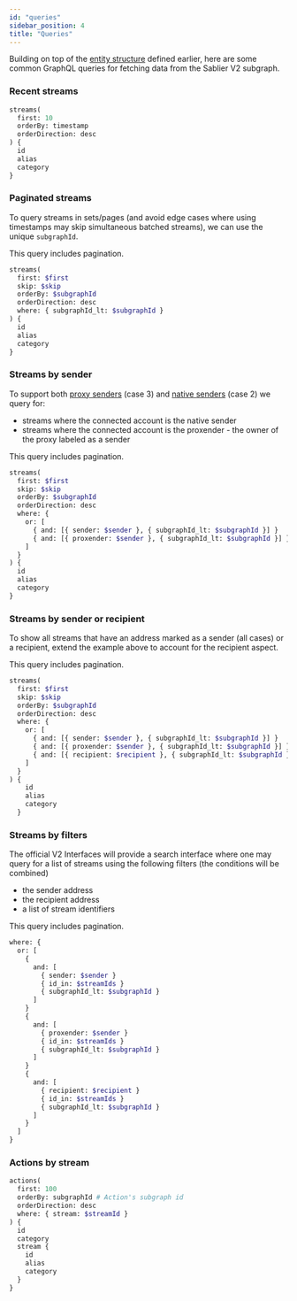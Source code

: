 ```yaml
---
id: "queries"
sidebar_position: 4
title: "Queries"
---
```


Building on top of the [entity structure](/api/subgraphs/architecture/02-structure) defined earlier, here are some
common GraphQL queries for fetching data from the Sablier V2 subgraph.

### Recent streams

```graphql title="The 10 most recent streams"
streams(
  first: 10
  orderBy: timestamp
  orderDirection: desc
) {
  id
  alias
  category
}
```

### Paginated streams

To query streams in sets/pages (and avoid edge cases where using timestamps may skip simultaneous batched streams), we
can use the unique `subgraphId`.

This query includes pagination.

```graphql title="The next streams indexed before the last seen subgraphId"
streams(
  first: $first
  skip: $skip
  orderBy: $subgraphId
  orderDirection: desc
  where: { subgraphId_lt: $subgraphId }
) {
  id
  alias
  category
}
```

### Streams by sender

To support both [proxy senders](/api/subgraphs/architecture/structure#the-proxender) (case 3) and
[native senders](/api/subgraphs/architecture/structure#the-proxender) (case 2) we query for:

- streams where the connected account is the native sender
- streams where the connected account is the proxender - the owner of the proxy labeled as a sender

This query includes pagination.

```graphql title="The next streams created by an address (natively or through a proxy)"
streams(
  first: $first
  skip: $skip
  orderBy: $subgraphId
  orderDirection: desc
  where: {
    or: [
      { and: [{ sender: $sender }, { subgraphId_lt: $subgraphId }] }
      { and: [{ proxender: $sender }, { subgraphId_lt: $subgraphId }] }
    ]
  }
) {
  id
  alias
  category
}
```

### Streams by sender or recipient

To show all streams that have an address marked as a sender (all cases) or a recipient, extend the example above to
account for the recipient aspect.

This query includes pagination.

```graphql title="The next streams related to an address, as a sender/proxender or recipient"
streams(
  first: $first
  skip: $skip
  orderBy: $subgraphId
  orderDirection: desc
  where: {
    or: [
      { and: [{ sender: $sender }, { subgraphId_lt: $subgraphId }] }
      { and: [{ proxender: $sender }, { subgraphId_lt: $subgraphId }] }
      { and: [{ recipient: $recipient }, { subgraphId_lt: $subgraphId }] }
    ]
  }
) {
    id
    alias
    category
  }
```

### Streams by filters

The official V2 Interfaces will provide a search interface where one may query for a list of streams using the following
filters (the conditions will be combined)

- the sender address
- the recipient address
- a list of stream identifiers

This query includes pagination.

```graphql title="The 'where' clause for a complex paginated search filter"
where: {
  or: [
    {
      and: [
        { sender: $sender }
        { id_in: $streamIds }
        { subgraphId_lt: $subgraphId }
      ]
    }
    {
      and: [
        { proxender: $sender }
        { id_in: $streamIds }
        { subgraphId_lt: $subgraphId }
      ]
    }
    {
      and: [
        { recipient: $recipient }
        { id_in: $streamIds }
        { subgraphId_lt: $subgraphId }
      ]
    }
  ]
}
```

### Actions by stream

```graphql title="Most recent 100 stream actions such as withdrawals or transfers"
actions(
  first: 100
  orderBy: subgraphId # Action's subgraph id
  orderDirection: desc
  where: { stream: $streamId }
) {
  id
  category
  stream {
    id
    alias
    category
  }
}
```
